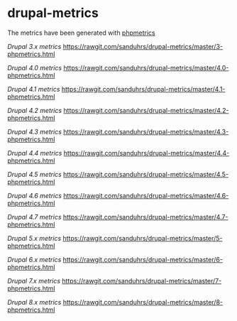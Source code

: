 drupal-metrics
==============

The metrics have been generated with [phpmetrics](http://www.phpmetrics.org/)

*Drupal 3.x metrics*
https://rawgit.com/sanduhrs/drupal-metrics/master/3-phpmetrics.html

*Drupal 4.0 metrics*
https://rawgit.com/sanduhrs/drupal-metrics/master/4.0-phpmetrics.html

*Drupal 4.1 metrics*
https://rawgit.com/sanduhrs/drupal-metrics/master/4.1-phpmetrics.html

*Drupal 4.2 metrics*
https://rawgit.com/sanduhrs/drupal-metrics/master/4.2-phpmetrics.html

*Drupal 4.3 metrics*
https://rawgit.com/sanduhrs/drupal-metrics/master/4.3-phpmetrics.html

*Drupal 4.4 metrics*
https://rawgit.com/sanduhrs/drupal-metrics/master/4.4-phpmetrics.html

*Drupal 4.5 metrics*
https://rawgit.com/sanduhrs/drupal-metrics/master/4.5-phpmetrics.html

*Drupal 4.6 metrics*
https://rawgit.com/sanduhrs/drupal-metrics/master/4.6-phpmetrics.html

*Drupal 4.7 metrics*
https://rawgit.com/sanduhrs/drupal-metrics/master/4.7-phpmetrics.html

*Drupal 5.x metrics*
https://rawgit.com/sanduhrs/drupal-metrics/master/5-phpmetrics.html

*Drupal 6.x metrics*
https://rawgit.com/sanduhrs/drupal-metrics/master/6-phpmetrics.html

*Drupal 7.x metrics*
https://rawgit.com/sanduhrs/drupal-metrics/master/7-phpmetrics.html

*Drupal 8.x metrics*
https://rawgit.com/sanduhrs/drupal-metrics/master/8-phpmetrics.html
